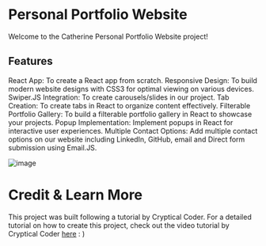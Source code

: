 # Personal Portfolio Website
Welcome to the Catherine Personal Portfolio Website project!

## Features
React App: To create a React app from scratch.
Responsive Design: To build modern website designs with CSS3 for optimal viewing on various devices.
Swiper.JS Integration: To create carousels/slides in our project.
Tab Creation: To create tabs in React to organize content effectively.
Filterable Portfolio Gallery: To build a filterable portfolio gallery in React to showcase your projects.
Popup Implementation: Implement popups in React for interactive user experiences.
Multiple Contact Options: Add multiple contact options on our website including LinkedIn, GitHub, email and Direct form submission using Email.JS.

![image](https://github.com/Shernich59/myFirstPortfolio/assets/115203237/d3690d24-da61-4459-8c6a-ba2f7a085e28)


# Credit & Learn More
This project was built following a tutorial by Cryptical Coder. 
For a detailed tutorial on how to create this project, check out the video tutorial by Cryptical Coder [here](https://www.youtube.com/watch?v=3aCoZudPEKE&t=143s&ab_channel=CrypticalCoder) : ) 
